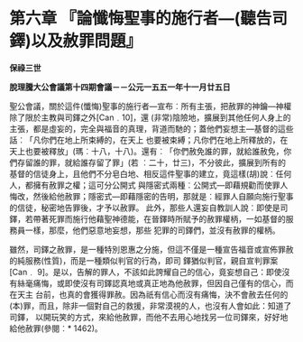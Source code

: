 # 第六章	『論懺悔聖事的施行者—(聽告司鐸)以及赦罪問題』


**保祿三世**

**脫理騰大公會議第十四期會議－－公元一五五一年十一月廿五日**





聖公會議，關於這件(懺悔)聖事的施行者—宣布︰所有主張，把赦罪的神鑰—神權除了限於主教與司鐸之外[Can﹒10]，還
(非常)陰險地，擴展到其他任何人身上的主張，都是虛妄的，完全與福音的真理，背道而馳的；蓋他們妄想主—基督的這些話︰「凡你們在地上所束縛的，在天上
也要被束縛；凡你們在地上所釋放的，在天上也要被釋放」(瑪︰十八，十八)。還有︰「你們赦免誰的罪，就給誰赦免，你們存留誰的罪，就給誰存留了罪」(若
︰二十，廿三)，不分彼此，擴展到所有的基督的信徒身上，且他們不分皂白地、相反這件聖事的建立，竟這樣(胡)說︰任何人，都擁有赦罪之權；這可分公開式
與隱密式兩種︰公開式—即藉規勸而使罪人悔改，然後給他赦罪；隱密式—即藉隱密的告明，那就是︰經罪人自願向施行聖事的信徒，秘密地告罪後，才予以赦罪。
此外，那些人還妄自教訓人說︰即使是司鐸，若帶著死罪而施行他藉聖神德能，在晉鐸時所賦予的赦罪權柄，一如基督的服務員一樣，那麼，他們惡意地妄想，那些
犯罪的司鐸們，並沒有赦罪的權柄。

雖然，司鐸之赦罪，是一種特別恩惠之分施，但這不僅是一種宣告福音或宣佈罪赦的純服務(性質)，而是一種類似判官的行為，即司
鐸猶似判官，親自宣判罪案[Can﹒ 
9]。是以，告解的罪人，不該如此誇耀自己的信心，竟妄想自己：即使沒有絲毫痛悔，或即使沒有司鐸認真地或真正地為他赦罪，但因自己僅有的信心，而在天主
台前，也真的會獲得罪赦。因為祇有信心而沒有痛悔，決不會赦去任何的(本)罪，而且，除非一個對自己的救援，非常漠視的人，也沒有人會如此：知道了司鐸，
以開玩笑的方式，來給他赦罪，而他不去用心地找另一位司鐸來，好好地給他赦罪(參閱︰* 1462)。

